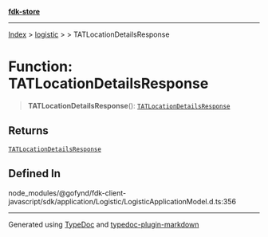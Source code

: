 [**fdk-store**](../../../README.md)
***

[Index](../../../API.md) > [logistic](../../README.md) > [<internal>](../README.md) > TATLocationDetailsResponse

# Function: TATLocationDetailsResponse

> **TATLocationDetailsResponse**(): [`TATLocationDetailsResponse`](../type-aliases/type-alias.TATLocationDetailsResponse.md)

## Returns

[`TATLocationDetailsResponse`](../type-aliases/type-alias.TATLocationDetailsResponse.md)

## Defined In

node\_modules/@gofynd/fdk-client-javascript/sdk/application/Logistic/LogisticApplicationModel.d.ts:356

***
Generated using [TypeDoc](https://typedoc.org/) and [typedoc-plugin-markdown](https://www.npmjs.com/package/typedoc-plugin-markdown)
